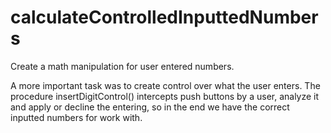 # calculateControlledInputtedNumbers

Create a math manipulation for user entered numbers.

A more important task was to create control over what the user enters. The procedure insertDigitControl() intercepts push buttons by a user, analyze it and apply or decline the entering, so in the end we have the correct inputted numbers for work with.
